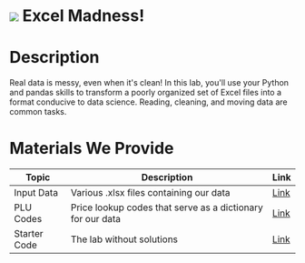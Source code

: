 # ![](https://ga-dash.s3.amazonaws.com/production/assets/logo-9f88ae6c9c3871690e33280fcf557f33.png) Excel Madness!

# Description
Real data is messy, even when it's clean! In this lab, you'll use your Python and pandas skills to transform a poorly organized set of Excel files into a format conducive to data science. Reading, cleaning, and moving data are common tasks.

# Materials We Provide

| Topic | Description | Link |
| --- | --- | --- |
| Input Data | Various .xlsx files containing our data | [Link](./data)
| PLU Codes | Price lookup codes that serve as a dictionary for our data | [Link](./plu-codes.csv)
| Starter Code | The lab without solutions | [Link](./starter-code.ipynb)

